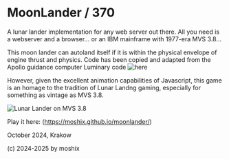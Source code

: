 # MoonLander / 370

A lunar lander implementation for any web server out there. All you need is a webserver and a browser... or an IBM mainframe with 1977-era MVS 3.8...   

This moon lander can autoland itself if it is within the physical envelope of engine thrust and physics. Code has been copied and adapted from the Apollo guidance computer Luminary code ![here](https://github.com/virtualagc/virtualagc/blob/master/Luminary099/LAMBERT_AIMPOINT_GUIDANCE.agc)

However, given the excellent animation capabilities of Javascript, this game is an homage to the tradition of Lunar Landng gaming, especially for something as vintage as MVS 3.8. 

![Lunar Lander on MVS 3.8 ](https://moshix.dynu.net/lunarlander.png "lunar lander MVS 3.8")

Play it here: (https://moshix.github.io/moonlander/)  

October 2024, Krakow  

(c) 2024-2025 by moshix
